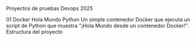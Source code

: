
Proyectos de pruebas Devops 2025

01 Docker Hola Mundo Python
Un simple contenedor Docker que ejecuta un script de Python que muestra "¡Hola Mundo desde un contenedor Docker!".
Estructura del proyecto

